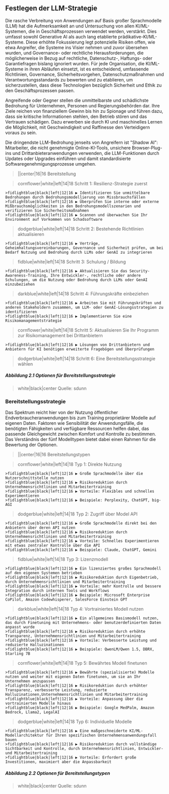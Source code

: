 ## Festlegen der LLM-Strategie

Die rasche Verbreitung von Anwendungen auf Basis großer Sprachmodelle (LLM) hat die Aufmerksamkeit an und Untersuchung von allen KI/ML-Systemen, die in Geschäftsprozessen verwendet werden, verstärkt. Dies umfasst sowohl Generative AI als auch lang etablierte prädikative-KI/ML-Systeme. Diese erhöhte Fokussierung legt potenzielle Risiken offen, wie etwa Angreifer, die Systeme ins Visier nehmen und zuvor übersehen wurden, und Governance- oder rechtliche Herausforderungen, die möglicherweise in Bezug auf rechtliche, Datenschutz-, Haftungs- oder Garantiefragen bislang ignoriert wurden. Für jede Organisation, die KI/ML-Systeme in ihren Abläufen einsetzt, ist es entscheidend, umfassende Richtlinien, Governance, Sicherheitsvorgehen, Datenschutzmaßnahmen und Verantwortungsstandards zu bewerten und zu etablieren, um sicherzustellen, dass diese Technologien bezüglich Sicherheit und Ethik zu den Geschäftsprozessen passen.

Angreifende oder Gegner stellen die unmittelbarste und schädlichste Bedrohung für Unternehmen, Personen und Regierungsbehörden dar. Ihre Ziele reichen von finanziellem Gewinn bis hin zu Spionage und führen dazu, dass sie kritische Informationen stehlen, den Betrieb stören und das Vertrauen schädigen. Dazu erwerben sie durch KI und maschinelles Lernen die Möglichkeit, mit Geschwindigkeit und Raffinesse den Verteidigern voraus zu sein.

Die dringendste LLM-Bedrohung jenseits von Angreifern ist "Shadow AI": Mitarbeiter, die nicht genehmigte Online-KI-Tools, unsichere Browser-Plug-ins und Drittanbieteranwendungen verwenden, die LLM-Funktionen durch Updates oder Upgrades einführen und damit standardisierte Softwaregenehmigungsprozesse umgehen.

>||center|16|16 Bereitstellung

>cornflower|white|left|14|18 Schritt 1: Resilienz-Strategie zuerst

    >fidlightblue|black|left|12|16 ▶ Identifizieren Sie unmittelbare Bedrohungen durch Bedrohungsmodellierung von Missbrauchsfällen
    >fidlightblue|black|left|12|16 ▶ Überprüfen Sie interne oder externe Mißbrauchsmöglichkeiten in den Bedrohungsmodellszenarien und verifizieren Sie Sicherheitsmaßnahmen
    >fidlightblue|black|left|12|16 ▶ Scannen und überwachen Sie Ihr Environment auf Vorkommen von Schadsoftware

>dodgerblue|white|left|14|18 Schritt 2: Bestehende Richtlinien aktualisieren

    >fidlightblue|black|left|12|16 ▶ Verträge, Geheimhaltungsvereinbarungen, Governance und Sicherheit prüfen, um bei Bedarf Nutzung und Bedrohung durch LLMs oder GenAI zu integrieren

>fidblue|white|left|14|18 Schritt 3: Schulung / Bildung

    >fidlightblue|black|left|12|16 ▶ Aktualisieren Sie das Security-Awareness-Training, Ihre Entwickler-, rechtliche oder andere Schulungen, um die Nutzung oder Bedrohung durch LLMs oder GenAI einzubeziehen

>darkblue|white|left|14|18 Schritt 4: Führungskräfte einbeziehen

    >fidlightblue|black|left|12|16 ▶ Arbeiten Sie mit Führungskräften und anderen Stakeholdern zusammen, um LLM- oder GenAI-Lösungsstrategien zu identifizieren
    >fidlightblue|black|left|12|16 ▶ Implementieren Sie eine Risikomanagementstrategie

>cornflower|white|left|14|18 Schritt 5: Aktualisieren Sie Ihr Programm zur Risikomanagement bei Drittanbietern

    >fidlightblue|black|left|12|16 ▶ Lösungen von Drittanbietern und Anbietern für KI benötigen erweiterte Fragebögen und Überprüfungen

>dodgerblue|white|left|14|18 Schritt 6: Eine Bereitstellungsstrategie wählen

##### Abbildung 2.1 Optionen für Bereitstellungsstrategie
>white|black|center Quelle: sdunn


### Bereitstellungsstrategie

Das Spektrum reicht hier von der Nutzung öffentlicher Endverbraucheranwendungen bis zum Training proprietärer Modelle auf eigenen Daten. Faktoren wie Sensibilität der Anwendungsfälle, die benötigten Fähigkeiten und verfügbare Ressourcen helfen dabei, das passende Gleichgewicht zwischen Komfort und Kontrolle zu bestimmen. Das Verständnis der fünf Modelltypen bietet dabei einen Rahmen für die Bewertung der Optionen.

>||center|16|16 Bereitstellungstypen

>cornflower|white|left|14|18 Typ 1: Direkte Nutzung

    >fidlightblue|black|left|12|16 ▶ Große Sprachmodelle über die Nutzerschnittstelle nutzen
    >fidlightblue|black|left|12|16 ▶ Risikoreduktion durch Unternehmensrichtlinien und Mitarbeitertraining
    >fidlightblue|black|left|12|16 ▶ Vorteile: Flexibles und schnelles Experimentieren
    >fidlightblue|black|left|12|16 ▶ Beispiele: Perplexity, ChatGPT, big-AGI

>dodgerblue|white|left|14|18 Typ 2: Zugriff über Model API

    >fidlightblue|black|left|12|16 ▶ Große Sprachmodelle direkt bei den Anbietern über deren API nutzen
    >fidlightblue|black|left|12|16 ▶ Risikoreduktion durch Unternehmensrichtlinien und Mitarbeitertraining
    >fidlightblue|black|left|12|16 ▶ Vorteile: Schnelles Experimentieren mit etwas zentraler Kontrolle über die API
    >fidlightblue|black|left|12|16 ▶ Beispiele: Claude, ChatGPT, Gemini

>fidblue|white|left|14|18 Typ 3: Lizenzmodell

    >fidlightblue|black|left|12|16 ▶ Ein lizenziertes großes Sprachmodell auf den eigenen Systemen betrieben
    >fidlightblue|black|left|12|16 ▶ Risikoreduktion durch Eigenbetrieb, durch Unternehmensrichtlinien und Mitarbeitertraining 
    >fidlightblue|black|left|12|16 ▶ Vorteile: mehr Kontrolle und bessere Integration durch internen Tools und Workflows
    >fidlightblue|black|left|12|16 ▶ Beispiele: Microsoft Enterprise CoPilot, Amazon Codewhisperer, SalesForce Einstein GPT

>darkblue|white|left|14|18 Typ 4: Vortrainiertes Modell nutzen

    >fidlightblue|black|left|12|16 ▶ Ein allgemeines Basismodell nutzen, das durch Finetuning mit Unternehmens- oder benutzerdefinierten Daten anpasst wurde
    >fidlightblue|black|left|12|16 ▶ Risikoreduktion durch erhöhte Transparenz, Unternehmensrichtlinien und Mitarbeitertraining
    >fidlightblue|black|left|12|16 ▶ Vorteile: Verbesserte Leistung und reduzierte Halluzinationen
    >fidlightblue|black|left|12|16 ▶ Beispiele: QwenLM/Qwen 1.5, DBRX, Starling 7B

>cornflower|white|left|14|18 Typ 5: Bewährtes Modell finetunen

    >fidlightblue|black|left|12|16 ▶ Bewährte (spezialisierte) Modelle nutzen und weiter mit eigenen Daten finetunen, um sie an Ihr Unternehmen anzupassen
    >fidlightblue|black|left|12|16 ▶ Risikoreduktion durch erhöhter Transparenz, verbesserte Leistung, reduzierte Halluzinationen,Unternehmensrichtlinien und Mitarbeitertraining 
    >fidlightblue|black|left|12|16 ▶ Vorteile: Anpassung über die vortrainierten Modelle hinaus
    >fidlightblue|black|left|12|16 ▶ Beispiele: Google MedPalm, Amazon Bedrock, Llama2, LegalAI

>dodgerblue|white|left|14|18 Typ 6: Individuelle Modelle

    >fidlightblue|black|left|12|16 ▶ Eine maßgeschneiderte KI/ML-Modellarchitektur für Ihren spezifischen Unternehmensanwendungsfall bauen
    >fidlightblue|black|left|12|16 ▶ Risikoreduktion durch vollständige Sichtbarkeit und Kontrolle, durch Unternehmensrichtlinien, Entwickler- und Mitarbeitertraining 
    >fidlightblue|black|left|12|16 ▶ Vorteile: Erfordert große Investitionen, maximiert aber die Anpassbarkeit

##### Abbildung 2.2 Optionen für Bereitstellungstypen
>white|black|center Quelle: sdunn
